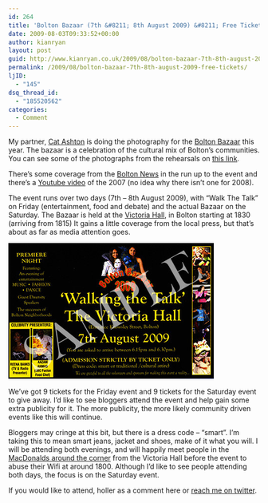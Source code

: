 ```yaml
---
id: 264
title: 'Bolton Bazaar (7th &#8211; 8th August 2009) &#8211; Free Tickets'
date: 2009-08-03T09:33:52+00:00
author: kianryan
layout: post
guid: http://www.kianryan.co.uk/2009/08/bolton-bazaar-7th-8th-august-2009-free-tickets/
permalink: /2009/08/bolton-bazaar-7th-8th-august-2009-free-tickets/
ljID:
  - "145"
dsq_thread_id:
  - "185520562"
categories:
  - Comment
---
```

My partner, [Cat Ashton](http://www.catashton.co.uk) is doing the photography for the [Bolton Bazaar](http://www.boltonbazaar.co.uk/) this year. The bazaar is a celebration of the cultural mix of Bolton&#8217;s communities. You can see some of the photographs from the rehearsals on [this link](http://www.boltonbazaar.co.uk/2009_rehearsal_gallery.html).

There&#8217;s some coverage from the [Bolton News](http://www.theboltonnews.co.uk/news/4523777.Final_polish_for_acts_before_Bazaar_show/) in the run up to the event and there&#8217;s a [Youtube video](http://www.youtube.com/watch?v=DUJjectSHHg&eurl=http%3A%2F%2Fwww%2Eyoutube%2Ecom%2Fuser%2FApnaonline&feature=player_embedded) of the 2007 (no idea why there isn&#8217;t one for 2008).

The event runs over two days (7th &#8211; 8th August 2009), with &#8220;Walk The Talk&#8221; on Friday (entertainment, food and debate) and the actual Bazaar on the Saturday. The Bazaar is held at the [Victoria Hall](http://maps.google.com/maps?f=q&source=s_q&hl=en&geocode=&q=victoria+halls+bolton&sll=53.578646,-2.442913&sspn=0.065228,0.11879&ie=UTF8&ll=53.580965,-2.430854&spn=0.007835,0.014849&z=16&iwloc=A), in Bolton starting at 1830 (arriving from 1815) It gains a little coverage from the local press, but that&#8217;s about as far as media attention goes.

![Bazzar](/assets/images/2009/08/bazzar.jpg)

We&#8217;ve got 9 tickets for the Friday event and 9 tickets for the Saturday event to give away. I&#8217;d like to see bloggers attend the event and help gain some extra publicity for it. The more publicity, the more likely community driven events like this will continue.

Bloggers may cringe at this bit, but there is a dress code &#8211; &#8220;smart&#8221;. I&#8217;m taking this to mean smart jeans, jacket and shoes, make of it what you will. I will be attending both evenings, and will happily meet people in the [MacDonalds around the corner](http://maps.google.com/maps?f=q&source=s_q&hl=en&geocode=&q=macdonalds+bolton&sll=37.0625,-95.677068&sspn=44.339735,60.820313&ie=UTF8&ll=53.578646,-2.442913&spn=0.065228,0.11879&z=13&iwloc=A) from the Victoria Hall before the event to abuse their Wifi at around 1800. Although I&#8217;d like to see people attending both days, the focus is on the Saturday event.

If you would like to attend, holler as a comment here or [reach me on twitter](http://twitter.com/kianryan).